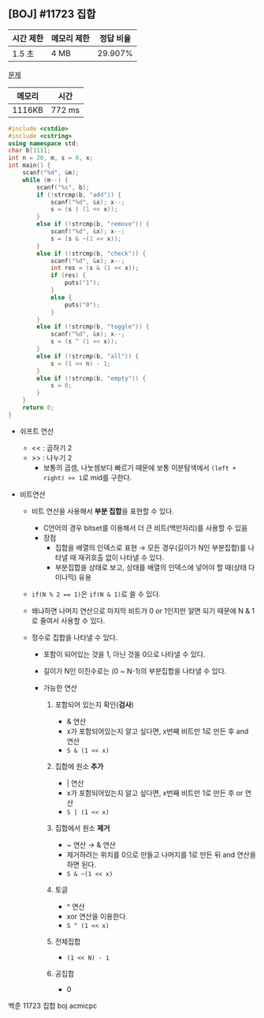 ## [BOJ] #11723 집합

| 시간 제한 | 메모리 제한 | 정답 비율 |
| --------- | ----------- | --------- |
| 1.5 초    | 4 MB        | 29.907%   |

[문제](https://www.acmicpc.net/problem/11723)



| 메모리 | 시간   |
| ------ | ------ |
| 1116KB | 772 ms |

```c++
#include <cstdio>
#include <cstring>
using namespace std;
char b[111];
int n = 20, m, s = 0, x;
int main() {	
	scanf("%d", &m);
	while (m--) {
		scanf("%s", b);
		if (!strcmp(b, "add")) {
			scanf("%d", &x); x--;
			s = (s | (1 << x));
		}
		else if (!strcmp(b, "remove")) {
			scanf("%d", &x); x--;
			s = (s & ~(1 << x));
		}
		else if (!strcmp(b, "check")) {
			scanf("%d", &x); x--;
			int res = (s & (1 << x));
			if (res) {
				puts("1");
			}
			else {
				puts("0");
			}
		}
		else if (!strcmp(b, "toggle")) {
			scanf("%d", &x); x--;
			s = (s ^ (1 << x));
		}
		else if (!strcmp(b, "all")) {
			s = (1 << n) - 1;
		}
		else if (!strcmp(b, "empty")) {
			s = 0;
		}
	}
	return 0;
}
```

- 쉬프트 연산

  - << : 곱하기 2
  - \>> : 나누기 2
    - 보통의 곱셈, 나눗셈보다 빠르기 때문에 보통 이분탐색에서 `(left + right) >> 1`로 mid를 구한다.

- 비트연산

  - 비트 연산을 사용해서 **부분 집합**을 표현할 수 있다.

    - C언어의 경우 bitset를 이용해서 더 큰 비트(백만자리)를 사용할 수 있음
    - 장점
      - 집합을 배열의 인덱스로 표현 → 모든 경우(길이가 N인 부분집합)를 나타낼 때 재귀호출 없이 나타낼 수 있다.
      - 부분집합을 상태로 보고, 상태를 배열의 인덱스에 넣어야 할 때(상태 다이나믹) 유용

  - `if(N % 2 == 1)`은 `if(N & 1)`로 쓸 수 있다.

  - 왜냐하면 나머지 연산으로 마지막 비트가 0 or 1인지만 알면 되기 때문에 N & 1로  줄여서 사용할 수 있다. 

  - 정수로 집합을 나타낼 수 있다.

    - 포함이 되어있는 것을 1, 아닌 것을 0으로 나타낼 수 있다.

    - 길이가 N인 이진수로는 (0 ~ N-1)의 부분집합을 나타낼 수 있다.

    - 가능한 연산

      1. 포함되어 있는지 확인(**검사**)

         - & 연산
         - x가 포함되어있는지 알고 싶다면, x번째 비트만 1로 만든 후 and 연산
         - `S & (1 << x)`

      2. 집합에 원소 **추가**

         - | 연산
         - x가 포함되어있는지 알고 싶다면, x번째 비트만 1로 만든 후 or 연산
         - `S | (1 << x)`

      3. 집합에서 원소 **제거**

         - ~ 연산 → & 연산
         - 제거하려는 위치를 0으로 만들고 나머지를 1로 만든 뒤 and 연산을 하면 된다.
         - `S & ~(1 << x)`

      4. 토글

         - ^ 연산
         - xor 연산을 이용한다.
         - `S ^ (1 << x)`

      5. 전체집합

         - `(1 << N) - 1`

      6. 공집합

         - 0

         

백준 11723 집합 boj acmicpc

